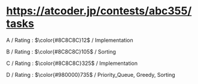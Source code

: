 # https://atcoder.jp/contests/abc355/tasks

A / Rating : $\color{#8C8C8C}12$ / Implementation

B / Rating : $\color{#8C8C8C}105$ / Sorting

C / Rating : $\color{#8C8C8C}325$ / Implementation

D / Rating : $\color{#980000}735$ / Priority_Queue, Greedy, Sorting
